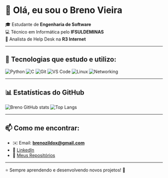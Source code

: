 # 👋 Olá, eu sou o Breno Vieira  

🎓 Estudante de **Engenharia de Software**  
💻 Técnico em Informática pelo **IFSULDEMINAS**  
📡 Analista de Help Desk na **R3 Internet**  

---

## 🚀 Tecnologias que estudo e utilizo:
![Python](https://img.shields.io/badge/Python-3776AB?style=for-the-badge&logo=python&logoColor=white)
![C](https://img.shields.io/badge/C-00599C?style=for-the-badge&logo=c&logoColor=white)
![Git](https://img.shields.io/badge/Git-F05032?style=for-the-badge&logo=git&logoColor=white)
![VS Code](https://img.shields.io/badge/VS%20Code-0078D4?style=for-the-badge&logo=visualstudiocode&logoColor=white)
![Linux](https://img.shields.io/badge/Linux-FCC624?style=for-the-badge&logo=linux&logoColor=black)
![Networking](https://img.shields.io/badge/Networking-0078D7?style=for-the-badge&logo=cisco&logoColor=white)

---

## 📊 Estatísticas do GitHub
![Breno GitHub stats](https://github-readme-stats.vercel.app/api?username=Breno-SV&show_icons=true&theme=tokyonight)
![Top Langs](https://github-readme-stats.vercel.app/api/top-langs/?username=Breno-SV&layout=compact&theme=tokyonight)

---

## 📫 Como me encontrar:
- ✉️ Email: **brenozildox@gmail.com**  
- 💼 [LinkedIn](www.linkedin.com/in/vieirabreno)  
- 📂 [Meus Repositórios](https://github.com/Breno-SV)  

---

⭐ Sempre aprendendo e desenvolvendo novos projetos! 🚀  
